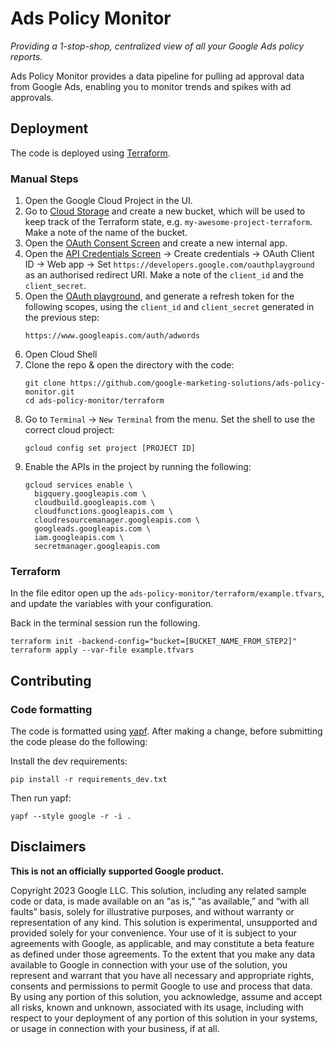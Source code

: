 # Ads Policy Monitor

_Providing a 1-stop-shop, centralized view of all your Google Ads policy
reports._

Ads Policy Monitor provides a data pipeline for pulling ad approval data from
Google Ads, enabling you to monitor trends and spikes with ad approvals.

## Deployment

The code is deployed using [Terraform](https://www.terraform.io/).

### Manual Steps

1. Open the Google Cloud Project in the UI.
2. Go to [Cloud Storage](https://console.cloud.google.com/storage/browser) and
   create a new bucket, which will be used to keep track of the Terraform state,
   e.g. `my-awesome-project-terraform`. Make a note of the name of the bucket.
3. Open the [OAuth Consent Screen](
   https://console.cloud.google.com/apis/credentials/consent) and create a new
   internal app.
4. Open the [API Credentials Screen](
   https://console.cloud.google.com/apis/credentials) -> Create credentials ->
   OAuth Client ID -> Web app -> Set
   `https://developers.google.com/oauthplayground` as an authorised redirect
   URI. Make a note of the `client_id` and the `client_secret`.
5. Open the [OAuth playground](https://developers.google.com/oauthplayground/),
   and generate a refresh token for the following scopes, using the
   `client_id` and `client_secret` generated in the previous step:
   ```
   https://www.googleapis.com/auth/adwords
   ```
6. Open Cloud Shell
7. Clone the repo & open the directory with the code:
   ```
   git clone https://github.com/google-marketing-solutions/ads-policy-monitor.git
   cd ads-policy-monitor/terraform
   ```
8. Go to `Terminal` -> `New Terminal` from the menu. Set the shell to use the
   correct cloud project:
   ```
   gcloud config set project [PROJECT ID]
   ```
9. Enable the APIs in the project by running the following:
   ```
   gcloud services enable \
     bigquery.googleapis.com \
     cloudbuild.googleapis.com \
     cloudfunctions.googleapis.com \
     cloudresourcemanager.googleapis.com \
     googleads.googleapis.com \
     iam.googleapis.com \
     secretmanager.googleapis.com
   ```

### Terraform

In the file editor open up the `ads-policy-monitor/terraform/example.tfvars`,
and update the variables with your configuration.

Back in the terminal session run the following.

```
terraform init -backend-config="bucket=[BUCKET_NAME_FROM_STEP2]"
terraform apply --var-file example.tfvars
```

## Contributing

### Code formatting

The code is formatted using [yapf](https://github.com/google/yapf). After making
a change, before submitting the code please do the following:

Install the dev requirements:
```
pip install -r requirements_dev.txt
```

Then run yapf:

```
yapf --style google -r -i .
```

## Disclaimers
__This is not an officially supported Google product.__

Copyright 2023 Google LLC. This solution, including any related sample code or
data, is made available on an “as is,” “as available,” and “with all faults”
basis, solely for illustrative purposes, and without warranty or representation
of any kind. This solution is experimental, unsupported and provided solely for
your convenience. Your use of it is subject to your agreements with Google, as
applicable, and may constitute a beta feature as defined under those agreements.
To the extent that you make any data available to Google in connection with your
use of the solution, you represent and warrant that you have all necessary and
appropriate rights, consents and permissions to permit Google to use and process
that data. By using any portion of this solution, you acknowledge, assume and
accept all risks, known and unknown, associated with its usage, including with
respect to your deployment of any portion of this solution in your systems, or
usage in connection with your business, if at all.
